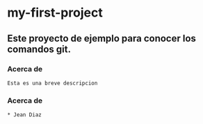 # my-first-project
Este proyecto de ejemplo para conocer los comandos git.
----------
### Acerca de 
    Esta es una breve descripcion
### Acerca de 
    * Jean Diaz
